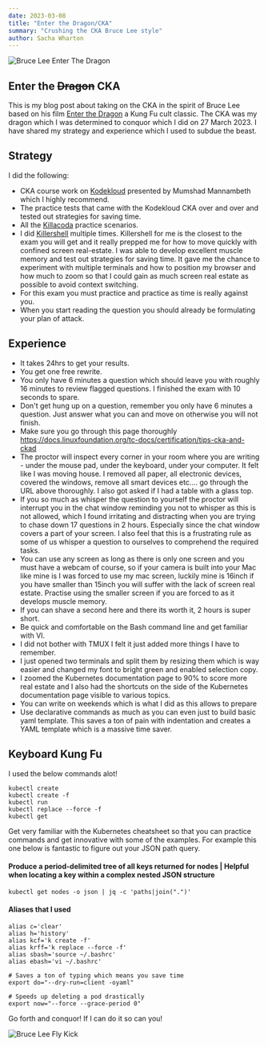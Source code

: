 ```yaml
---
date: 2023-03-08
title: "Enter the Dragon/CKA"
summary: "Crushing the CKA Bruce Lee style"
author: Sacha Wharton
---
```


![Bruce Lee Enter The Dragon](https://wallpapercave.com/wp/wp380284.jpg)

## Enter the ~~Dragon~~ CKA
This is my blog post about taking on the CKA in the spirit of Bruce Lee based on his film [Enter the Dragon](https://www.imdb.com/title/tt0070034/?ref_=tt_sims_tt_i_4) a Kung Fu cult classic.
The CKA was my dragon which I was determined to conquor which I did on 27 March 2023. I have shared my strategy and experience which I used to subdue the beast.

## Strategy

I did the following:
- CKA course work on [Kodekloud](https://kodekloud.com/) presented by Mumshad Mannambeth which I highly recommend.
- The practice tests that came with the Kodekloud CKA over and over and tested out strategies for saving time.
- All the [Killacoda](https://killercoda.com/) practice scenarios.
- I did [Killershell](https://killer.sh/) multiple times. Killershell for me is the closest to the exam you will get and it really prepped me for how to move quickly with confined screen real-estate. I was able to develop excellent muscle memory and test out strategies for saving time. It gave me the chance to experiment with multiple terminals and how to position my browser and how much to zoom so that I could gain as much screen real estate as possible to avoid context switching.
- For this exam you must practice and practice as time is really against you.
- When you start reading the question you should already be formulating your plan of attack.

## Experience
- It takes 24hrs to get your results.
- You get one free rewrite.
- You only have 6 minutes a question which should leave you with roughly 16 minutes to review flagged questions. I finished the exam with 10 seconds to spare.
- Don't get hung up on a question, remember you only have 6 minutes a question. Just answer what you can and move on otherwise you will not finish.
- Make sure you go through this page thoroughly https://docs.linuxfoundation.org/tc-docs/certification/tips-cka-and-ckad
- The proctor will inspect every corner in your room where you are writing - under the mouse pad, under the keyboard, under your computer. It felt like I was moving house. I removed all paper, all electronic devices, covered the windows, remove all smart devices etc.... go through the URL above thoroughly. I also got asked if I had a table with a glass top.
- If you so much as whisper the question to yourself the proctor will interrupt you in the chat window reminding you not to whisper as this is not allowed, which I found irritating and distracting when you are trying to chase down 17 questions in 2 hours. Especially since the chat window covers a part of your screen. I also feel that this is a frustrating rule as some of us whisper a question to ourselves to comprehend the required tasks.
- You can use any screen as long as there is only one screen and you must have a webcam of course, so if your camera is built into your Mac like mine is I was forced to use my mac screen, luckily mine is 16inch if you have smaller than 15inch you will suffer with the lack of screen real estate. Practise using the smaller screen if you are forced to as it develops muscle memory.
- If you can shave a second here and there its worth it, 2 hours is super short.
- Be quick and comfortable on the Bash command line and get familiar with VI.
- I did not bother with TMUX I felt it just added more things I have to remember.
- I just opened two terminals and split them by resizing them which is way easier and changed my font to bright green and enabled selection copy.
- I zoomed the Kubernetes documentation page to 90% to score more real estate and I also had the shortcuts on the side of the Kubernetes documentation page visible to various topics.
- You can write on weekends which is what I did as this allows to prepare
- Use declarative commands as much as you can even just to build basic yaml template. This saves a ton of pain with indentation and creates a YAML template which is a massive time saver.

## Keyboard Kung Fu

I used the below commands alot!

```
kubectl create
kubectl create -f
kubectl run
kubectl replace --force -f
kubectl get
```

Get very familiar with the Kubernetes cheatsheet so that you can practice commands and get innovative with some of the examples.
For example this one below is fantastic to figure out your JSON path query.

#### Produce a period-delimited tree of all keys returned for nodes | Helpful when locating a key within a complex nested JSON structure
```
kubectl get nodes -o json | jq -c 'paths|join(".")'
```
#### Aliases that I used
```
alias c='clear'
alias h='history'
alias kcf='k create -f'
alias krff='k replace --force -f'
alias sbash='source ~/.bashrc'
alias ebash='vi ~/.bashrc'

# Saves a ton of typing which means you save time
export do="--dry-run=client -oyaml"

# Speeds up deleting a pod drastically
export now="--force --grace-period 0"
```

Go forth and conquor! If I can do it so can you!

![Bruce Lee Fly Kick](https://johnrieber.files.wordpress.com/2015/04/iconic-bruce-lee.jpg)